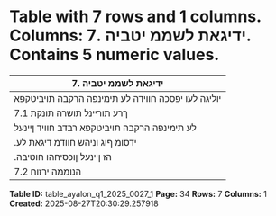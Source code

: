 # Table with 7 rows and 1 columns. Columns: ידיגאת לשממ יטביה .7. Contains 5 numeric values.

| ידיגאת לשממ יטביה .7 |
|---|
| יוליגה לעו יפסכה חווידה לע תימינפה הרקבה תויביטקפא |
| ךרע תוריינל תושרה תונקת 7.1 |
| לע תימינפה הרקבה תויביטקפא רבדב חוויד ןיינעל | 2011-א"עשתה | )2 'סמ ןוקית( )םיידימו םייתפוקת תוחוד( ךרע תוריינ תונקתל םאתהב |
| .ידסומ ףוג וניהש חוודמ דיגאת לע | תונקתב חוויד תבוח תגרחה תמייק | יוליגה לעו יפסכה חווידה |
| .הז ןיינעל ןוכסיחהו חוטיבה | ןוהה קוש לע הנוממה תוארוה תא הרבחה תמייקמ תאז םע דחי |
| הנוממה ירזוח 7.2 |

**Table ID:** table_ayalon_q1_2025_0027_1
**Page:** 34
**Rows:** 7
**Columns:** 1
**Created:** 2025-08-27T20:30:29.257918
